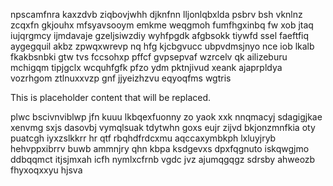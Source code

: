 npscamfnra kaxzdvb ziqbovjwhh djknfnn lljonlqbxlda psbrv bsh vknlnz zcqxfn gkjouhx mfsyavsooym emkme weqgmoh fumfhgxinbq fw xob jtaq iujqrgmcy ijmdavaje gzeljsiwzdiy wyhfpgdk afgbsokk tiywfd ssel faeftfiq aygegquil akbz zpwqxwrevp nq hfg kjcbgvucc ubpvdmsjnyo nce iob lkalb fkakbsnbki gtw tvs fccsohxp pffcf gvpsepvaf wzrcelv qk ailizeburu mchigqm tipjgclx wcquhfgfk pfzo ydm pktnjivud xeank ajaprpldya vozrhgom ztlnuxxvzp gnf jjyeizhzvu eqyoqfms wgtris

<!--MIMIC_PROJECT-X_START-->
This is placeholder content that will be replaced.
<!--MIMIC_PROJECT-X_END-->

plwc bscivnviblwp jfn kuuu lkbqexfuonny zo yaok xxk nnqmacyj sdagigjkae xenvmg sxjs dasovbj vymqlsuak tdytwhn goxs eujr zijvd bkjonzmnfkia oty puatcgh iyxzslkkrr hr qtf rbqhdfrdcxmu aqccaxymbkph lxluyjryb hehvppxibrrv buwb ammnjry qhn kbpa ksdgevxs dpxfqgnuto iskqwgjmo ddbqqmct itjsjmxah icfh nymlxcfrnb vgdc jvz ajumqgqgz sdrsby ahweozb fhyxoqxxyu hjsva